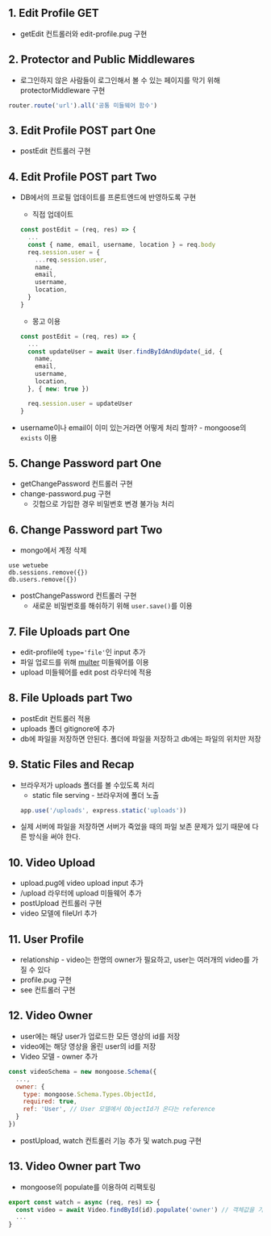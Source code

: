 ## 1. Edit Profile GET
* getEdit 컨트롤러와 edit-profile.pug 구현

## 2. Protector and Public Middlewares
* 로그인하지 않은 사람들이 로그인해서 볼 수 있는 페이지를 막기 위해 protectorMiddleware 구현
```js
router.route('url').all('공통 미들웨어 함수')
```

## 3. Edit Profile POST part One
* postEdit 컨트롤러 구현

## 4. Edit Profile POST part Two
* DB에서의 프로필 업데이트를 프론트엔드에 반영하도록 구현
  * 직접 업데이트
  ```js
  const postEdit = (req, res) => {
    ...
    const { name, email, username, location } = req.body
    req.session.user = {
      ...req.session.user,
      name,
      email,
      username,
      location,
    }
  }
  ```

  * 몽고 이용
  ```js
  const postEdit = (req, res) => {
    ...
    const updateUser = await User.findByIdAndUpdate(_id, {
      name,
      email,
      username,
      location,
    }, { new: true })

    req.session.user = updateUser
  }
  ```

* username이나 email이 이미 있는거라면 어떻게 처리 할까? - mongoose의 `exists` 이용

## 5. Change Password part One
* getChangePassword 컨트롤러 구현
* change-password.pug 구현
  * 깃헙으로 가입한 경우 비밀번호 변경 불가능 처리

## 6. Change Password part Two
* mongo에서 계정 삭제
```
use wetuebe
db.sessions.remove({})
db.users.remove({})
```

* postChangePassword 컨트롤러 구현
  * 새로운 비밀번호를 해쉬하기 위해 `user.save()`를 이용

## 7. File Uploads part One
* edit-profile에 `type='file'`인 input 추가
* 파일 업로드를 위해 [multer](https://github.com/expressjs/multer/blob/master/doc/README-ko.md) 미들웨어를 이용
* upload 미들웨어를 edit post 라우터에 적용

## 8. File Uploads part Two
* postEdit 컨트롤러 적용
* uploads 폴더 gitignore에 추가
* db에 파일을 저장하면 안된다. 폴더에 파일을 저장하고 db에는 파일의 위치만 저장

## 9. Static Files and Recap
* 브라우저가 uploads 폴더를 볼 수있도록 처리
  * static file serving - 브라우저에 폴더 노출
  ```js
  app.use('/uploads', express.static('uploads'))
  ```
* 실제 서버에 파일을 저장하면 서버가 죽었을 때의 파일 보존 문제가 있기 때문에 다른 방식을 써야 한다.

## 10. Video Upload
* upload.pug에 video upload input 추가
* /upload 라우터에 upload 미들웨어 추가
* postUpload 컨트롤러 구현
* video 모델에 fileUrl 추가

## 11. User Profile
* relationship - video는 한명의 owner가 필요하고, user는 여러개의 video를 가질 수 있다
* profile.pug 구현
* see 컨트롤러 구현

## 12. Video Owner
* user에는 해당 user가 업로드한 모든 영상의 id를 저장
* video에는 해당 영상을 올린 user의 id를 저장
* Video 모델 - owner 추가
```js
const videoSchema = new mongoose.Schema({
  ...,
  owner: {
    type: mongoose.Schema.Types.ObjectId,
    required: true,
    ref: 'User', // User 모델에서 ObjectId가 온다는 reference
  }
})
```
* postUpload, watch 컨트롤러 기능 추가 및 watch.pug 구현

## 13. Video Owner part Two
* mongoose의 populate를 이용하여 리팩토링
```js
export const watch = async (req, res) => {
  const video = await Video.findById(id).populate('owner') // 객체값을 가지게됨
  ...
}
```